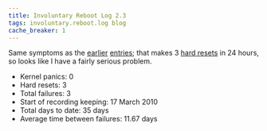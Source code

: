 ```yaml
---
title: Involuntary Reboot Log 2.3
tags: involuntary.reboot.log blog
cache_breaker: 1
---
```


Same symptoms as the [earlier](/blog/involuntary-reboot-log-2.1) [entries](/blog/involuntary-reboot-log-2.2); that makes 3 [hard resets](/wiki/hard_resets) in 24 hours, so looks like I have a fairly serious problem.

-   Kernel panics: 0
-   Hard resets: 3
-   Total failures: 3
-   Start of recording keeping: 17 March 2010
-   Total days to date: 35 days
-   Average time between failures: 11.67 days
